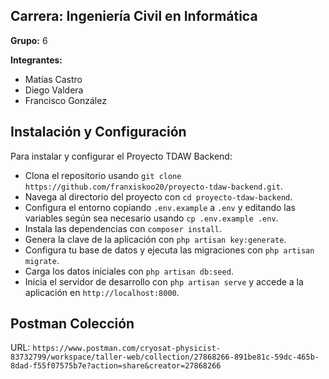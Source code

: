 ## Carrera: Ingeniería Civil en Informática

**Grupo:** 6

**Integrantes:**
- Matías Castro
- Diego Valdera
- Francisco González

## Instalación y Configuración

Para instalar y configurar el Proyecto TDAW Backend:  
- Clona el repositorio usando `git clone https://github.com/franxiskoo20/proyecto-tdaw-backend.git`.  
- Navega al directorio del proyecto con `cd proyecto-tdaw-backend`.  
- Configura el entorno copiando `.env.example` a `.env` y editando las variables según sea necesario usando `cp .env.example .env`.  
- Instala las dependencias con `composer install`.  
- Genera la clave de la aplicación con `php artisan key:generate`.  
- Configura tu base de datos y ejecuta las migraciones con `php artisan migrate`.  
- Carga los datos iniciales con `php artisan db:seed`.  
- Inicia el servidor de desarrollo con `php artisan serve` y accede a la aplicación en `http://localhost:8000`.

## Postman Colección  
URL: `https://www.postman.com/cryosat-physicist-83732799/workspace/taller-web/collection/27868266-891be81c-59dc-465b-8dad-f55f07575b7e?action=share&creator=27868266`
